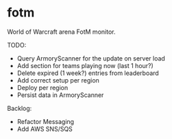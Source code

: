 fotm
====

World of Warcraft arena FotM monitor.

TODO:
- Query ArmoryScanner for the update on server load
- Add section for teams playing now (last 1 hour?)
- Delete expired (1 week?) entries from leaderboard
- Add correct setup per region
- Deploy per region
- Persist data in ArmoryScanner

Backlog:
- Refactor Messaging
- Add AWS SNS/SQS
